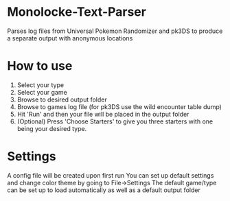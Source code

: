 # Monolocke-Text-Parser
Parses log files from Universal Pokemon Randomizer and pk3DS to produce a separate output with anonymous locations
# How to use
1. Select your type
2. Select your game
3. Browse to desired output folder
4. Browse to games log file (for pk3DS use the wild encounter table dump)
5. Hit 'Run' and then your file will be placed in the output folder
6. (Optional) Press 'Choose Starters' to give you three starters with one being your desired type.
# Settings
A config file will be created upon first run
You can set up default settings and change color theme by going to File->Settings
The default game/type can be set up to load automatically as well as a default output folder
